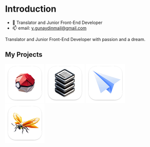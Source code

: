 # Introduction
  
  - 🔭 Translator and Junior Front-End Developer
  - 📫 email: y.gunaydinmail@gmail.com

Translator and Junior Front-End Developer with passion and a dream.

## My Projects
[<img src="ProgressionDex_logo.png" alt="ProgressionDex" width="128"/>](https://github.com/yasingunaydiin/progressiondex)
[<img src="actionslist_logo.png" alt="actionsList" width="128"/>](https://github.com/yasingunaydiin/actionslist)
[<img src="RegExorcist_mac.png" alt="RegExorcist" width="128"/>](https://github.com/yasingunaydiin/regexorcist)
[<img src="Illumicheck_mac.png" alt="Illumicheck" width="128"/>](https://github.com/yasingunaydiin/illumicheck)

